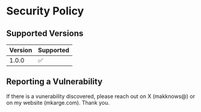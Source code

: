 # Security Policy

## Supported Versions

| Version | Supported          |
| ------- | ------------------ |
| 1.0.0   | :white_check_mark: |

## Reporting a Vulnerability

If there is a vunerability discovered, please reach out on X (makknows@) or on my website (mkarge.com). Thank you. 
